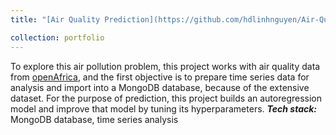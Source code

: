 ```yaml
---
title: "[Air Quality Prediction](https://github.com/hdlinhnguyen/Air-Quality-in-Afica)"

collection: portfolio
---
```


To explore this air pollution problem, this project works with air quality data from [openAfrica](https://open.africa/dataset), and the first objective is to prepare time series data for analysis and import into a MongoDB database, because of the extensive dataset. For the purpose of prediction, this project builds an autoregression model and improve that model by tuning its hyperparameters. ***Tech stack:*** MongoDB database, time series analysis 

